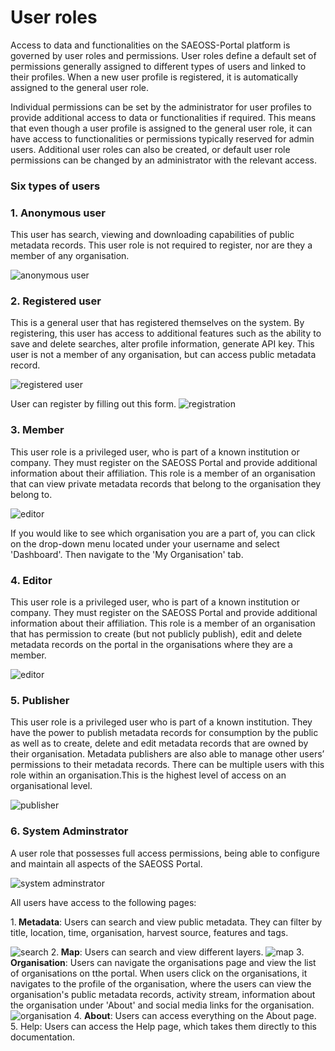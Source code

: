 # User roles

Access to data and functionalities on the SAEOSS-Portal platform is governed by user roles and permissions. User roles define a default set of permissions generally assigned to different types of users and linked to their profiles. When a new user profile is registered, it is automatically assigned to the general user role.

Individual permissions can be set by the administrator for user profiles to provide additional access to data or functionalities if required. This means that even though a user profile is assigned to the general user role, it can have access to functionalities or permissions typically reserved for admin users. Additional user roles can also be created, or default user role permissions can be changed by an administrator with the relevant access.


### Six types of users

### 1. Anonymous user
This user has search, viewing and downloading capabilities of public metadata records. This user role is not required to register, nor are they a member of any organisation.

![anonymous user](img/anonymous_user-1.png)

### 2. Registered user
This is a general user that has registered themselves on the system. By registering, this user has access to additional features such as the ability to save and delete searches, alter profile information, generate API key. This user is not a member of any organisation, but can access public metadata record.

![registered user](img/registered_user-1.png)

User can register by filling out this form.
![registration](img/registration-1.png)

### 3. Member
This user role is a privileged user, who is part of a known institution or company. They must register on the SAEOSS Portal and provide additional information about their affiliation. This role is a member of an organisation that can view private metadata records that belong to the organisation they belong to.

![editor](img/organisational_member-1.png)

If you would like to see which organisation you are a part of, you can click on the drop-down menu located under your username and select 'Dashboard'. Then navigate to the 'My Organisation' tab.

### 4. Editor
This user role is a privileged user, who is part of a known institution or company. They must register on the SAEOSS Portal and provide additional information about their affiliation. This role is a member of an organisation that has permission to create (but not publicly publish), edit and delete metadata records on the portal in the organisations where they are a member. 

![editor](img/organisational_editor-1.png)


### 5. Publisher
This user role is a privileged user who is part of a known institution. They have the power to publish metadata records for consumption by the public as well as to create, delete and edit metadata records that are owned by their organisation. Metadata publishers are also able to manage other users’ permissions to their metadata records. There can be multiple users with this role within an organisation.This is the highest level of access on an organisational level.

![publisher](img/organisational_publisher-1.png)

### 6. System Adminstrator
A user role that possesses full access permissions, being able to configure and maintain all aspects of the SAEOSS Portal.

![system adminstrator](img/system_adminstrator-1.png)


All users have access to the following pages:

1.<b> Metadata</b>: Users can search and view public metadata. They can filter by title, location, time, organisation, harvest source, features and tags. 

![search](img/search-1.png)
2.<b> Map</b>: Users can search and view different layers.
![map](img/map-1.png)
3.<b> Organisation</b>: Users can navigate the organisations page and view the list of organisations on tthe portal. When users click on the organisations, it navigates to the profile of the organisation, where the users can view the organisation's public metadata records, activity stream, information about the organisation under 'About' and social media links for the organisation.
![organisation](img/organisation-1.png)
4. <b>About</b>: Users can access everything on the About page.
5. </b>Help: Users can access the Help page, which takes them directly to this documentation.









